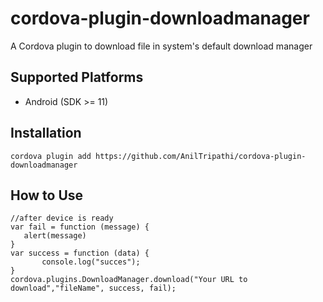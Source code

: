# cordova-plugin-downloadmanager
A Cordova plugin to download file in system's default download manager

## Supported Platforms

 - Android (SDK >= 11)

 ## Installation

 ```
 cordova plugin add https://github.com/AnilTripathi/cordova-plugin-downloadmanager
 ```

 ## How to Use 

 ```
 //after device is ready
var fail = function (message) {    
    alert(message)
}
var success = function (data) {
        console.log("succes");
}
cordova.plugins.DownloadManager.download("Your URL to download","fileName", success, fail);
 ```
